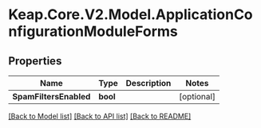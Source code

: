 # Keap.Core.V2.Model.ApplicationConfigurationModuleForms

## Properties

Name | Type | Description | Notes
------------ | ------------- | ------------- | -------------
**SpamFiltersEnabled** | **bool** |  | [optional] 

[[Back to Model list]](../README.md#documentation-for-models) [[Back to API list]](../README.md#documentation-for-api-endpoints) [[Back to README]](../README.md)


